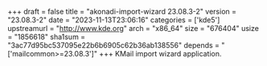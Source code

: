 +++
draft = false
title = "akonadi-import-wizard 23.08.3-2"
version = "23.08.3-2"
date = "2023-11-13T23:06:16"
categories = ['kde5']
upstreamurl = "http://www.kde.org"
arch = "x86_64"
size = "676404"
usize = "1856618"
sha1sum = "3ac77d95bc537095e22b6b6905c62b36ab138556"
depends = "['mailcommon>=23.08.3']"
+++
KMail import wizard application.
